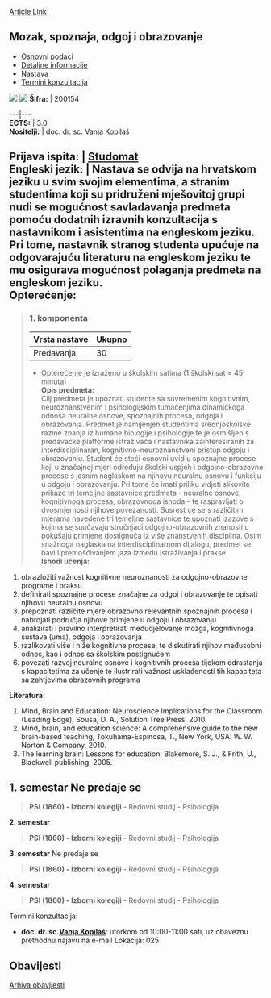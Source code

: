 [Article Link](https://www.fhs.hr/predmet/msoo)

## Mozak, spoznaja, odgoj i obrazovanje
  * [Osnovni podaci](https://www.fhs.hr/predmet/msoo#v1id-523785_599763_1_0 "Osnovni podaci")
  * [Detaljne informacije](https://www.fhs.hr/predmet/msoo#v1id-523785_599763_1_1 "Detaljne informacije")
  * [Nastava](https://www.fhs.hr/predmet/msoo#v1id-523785_599763_1_2 "Nastava")
  * [Termini konzultacija](https://www.fhs.hr/predmet/msoo#v1id-523785_599763_1_3 "Termini konzultacija")


[![](https://www.fhs.hr/img/flags/gif/hr.gif)](https://www.fhs.hr/predmet/msoo) [![](https://www.fhs.hr/img/flags/gif/gb.gif)](https://www.fhs.hr/en/course/bkae_a)
**Šifra:** |  200154  
  
---|---  
**ECTS:** |  3.0   
**Nositelji:** |  doc. dr. sc. [Vanja Kopilaš](https://www.fhs.hr/djelatnik/vanja.kopilas)   
  
**Prijava ispita:** |  [Studomat](http://www.isvu.hr/studomat)  
**Engleski jezik:** |  Nastava se odvija na hrvatskom jeziku u svim svojim elementima, a stranim studentima koji su pridruženi mješovitoj grupi nudi se mogućnost savladavanja predmeta pomoću dodatnih izravnih konzultacija s nastavnikom i asistentima na engleskom jeziku. Pri tome, nastavnik stranog studenta upućuje na odgovarajuću literaturu na engleskom jeziku te mu osigurava mogućnost polaganja predmeta na engleskom jeziku.   
**Opterećenje:**  
---  
> ### 1. komponenta
> | Vrsta nastave | Ukupno  
> ---|---  
> Predavanja | 30  
> * Opterećenje je izraženo u školskim satima (1 školski sat = 45 minuta)   
**Opis predmeta:**  
> Cilj predmeta je upoznati studente sa suvremenim kognitivnim, neuroznanstvenim i psihologijskim tumačenjima dinamičkoga odnosa neuralne osnove, spoznajnih procesa, odgoja i obrazovanja. Predmet je namijenjen studentima srednjoškolske razine znanja iz humane biologije i psihologije te je osmišljen s predavačke platforme istraživača i nastavnika zainteresiranih za interdisciplinaran, kognitivno-neuroznanstveni pristup odgoju i obrazovanju. Student će steći osnovni uvid u spoznajne procese koji u značajnoj mjeri određuju školski uspjeh i odgojno-obrazovne procese s jasnim naglaskom na njihovu neuralnu osnovu i funkciju u odgoju i obrazovanju. Pri tome će imati priliku vidjeti slikovite prikaze tri temeljne sastavnice predmeta - neuralne osnove, kognitivnoga procesa, obrazovnoga ishoda - te raspravljati o dvosmjernosti njihove povezanosti. Susrest će se s različitim mjerama navedene tri temeljne sastavnice te upoznati izazove s kojima se suočavaju stručnjaci odgojno-obrazovnih znanosti u pokušaju primjene dostignuća iz više znanstvenih disciplina. Osim snažnoga naglaska na interdisciplinarnom dijalogu, predmet se bavi i premošćivanjem jaza između istraživanja i prakse.  
**Ishodi učenja:**  
  1. obrazložiti važnost kognitivne neuroznanosti za odgojno-obrazovne programe i praksu
  2. definirati spoznajne procese značajne za odgoj i obrazovanje te opisati njihovu neuralnu osnovu
  3. prepoznati različite mjere obrazovno relevantnih spoznajnih procesa i nabrojati područja njihove primjene u odgoju i obrazovanju
  4. analizirati i pravilno interpretirati međudjelovanje mozga, kognitivnoga sustava (uma), odgoja i obrazovanja
  5. razlikovati više i niže kognitivne procese, te diskutirati njihov međusobni odnos, kao i odnos sa školskim postignućem
  6. povezati razvoj neuralne osnove i kognitivnih procesa tijekom odrastanja s kapacitetima za učenje te ilustrirati važnost usklađenosti tih kapaciteta sa zahtjevima obrazovnih programa

  
**Literatura:**  
  1. Mind, Brain and Education: Neuroscience Implications for the Classroom (Leading Edge), Sousa, D. A., Solution Tree Press, 2010. 
  2. Mind, brain, and education science: A comprehensive guide to the new brain-based teaching, Tokuhama-Espinosa, T., New York, USA: W. W. Norton & Company, 2010. 
  3. The learning brain: Lessons for education, Blakemore, S. J., & Frith, U., Blackwell publishing, 2005. 

  
**1. semestar** Ne predaje se  
---  
> **PSI (1860) - Izborni kolegiji** - Redovni studij - Psihologija  
>   
  
**2. semestar**  
> **PSI (1860) - Izborni kolegiji** - Redovni studij - Psihologija  
>   
  
**3. semestar** Ne predaje se  
> **PSI (1860) - Izborni kolegiji** - Redovni studij - Psihologija  
>   
  
**4. semestar**  
> **PSI (1860) - Izborni kolegiji** - Redovni studij - Psihologija  
>   
Termini konzultacija: 
  * **doc. dr. sc.[Vanja Kopilaš](https://www.fhs.hr/djelatnik/vanja.kopilas)**: 
utorkom od 10:00-11:00 sati, uz obaveznu prethodnu najavu na e-mail
Lokacija: 025 


## Obavijesti
[Arhiva obavijesti](https://www.fhs.hr/predmet/msoo?@=2181s#news_115692 "Arhiva obavijesti")
